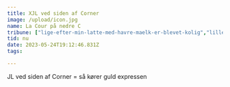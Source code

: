 ```yaml
---
title: XJL ved siden af Corner
image: /upload/icon.jpg
name: La Cour på nedre C
tribune: ["lige-efter-min-latte-med-havre-maelk-er-blevet-kolig","lille-vesterbro-c"]
tid: nu
date: 2023-05-24T19:12:46.831Z
tags:

---
```

JL ved siden af Corner =  så kører guld expressen
